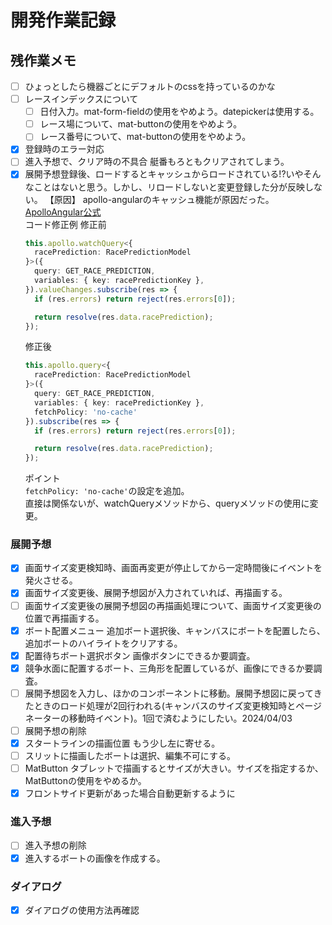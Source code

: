 # 開発作業記録  

## 残作業メモ  
- [ ] ひょっとしたら機器ごとにデフォルトのcssを持っているのかな
- [ ] レースインデックスについて  
    - [ ] 日付入力。mat-form-fieldの使用をやめよう。datepickerは使用する。  
    - [ ] レース場について、mat-buttonの使用をやめよう。
    - [ ] レース番号について、mat-buttonの使用をやめよう。  
- [x] 登録時のエラー対応  
- [ ] 進入予想で、クリア時の不具合 艇番もろともクリアされてしまう。  
- [x] 展開予想登録後、ロードするとキャッシュからロードされている!?いやそんなことはないと思う。しかし、リロードしないと変更登録した分が反映しない。
    【原因】
    apollo-angularのキャッシュ機能が原因だった。  
    [ApolloAngular公式](https://the-guild.dev/graphql/apollo-angular/docs/data/queries)  
    コード修正例
    修正前
    ```typescript
    this.apollo.watchQuery<{
      racePrediction: RacePredictionModel
    }>({
      query: GET_RACE_PREDICTION, 
      variables: { key: racePredictionKey }, 
    }).valueChanges.subscribe(res => {
      if (res.errors) return reject(res.errors[0]);

      return resolve(res.data.racePrediction);
    });
    ```
    修正後  
    ```typescript
    this.apollo.query<{
      racePrediction: RacePredictionModel
    }>({
      query: GET_RACE_PREDICTION, 
      variables: { key: racePredictionKey }, 
      fetchPolicy: 'no-cache'
    }).subscribe(res => {
      if (res.errors) return reject(res.errors[0]);

      return resolve(res.data.racePrediction);
    });
    ```
    ポイント  
    `fetchPolicy: 'no-cache'`の設定を追加。  
    直接は関係ないが、watchQueryメソッドから、queryメソッドの使用に変更。  

### 展開予想  
- [x] 画面サイズ変更検知時、画面再変更が停止してから一定時間後にイベントを発火させる。  
- [x] 画面サイズ変更後、展開予想図が入力されていれば、再描画する。  
- [ ] 画面サイズ変更後の展開予想図の再描画処理について、画面サイズ変更後の位置で再描画する。
- [x] ボート配置メニュー 追加ボート選択後、キャンバスにボートを配置したら、追加ボートのハイライトをクリアする。  
- [x] 配置待ちボート選択ボタン 画像ボタンにできるか要調査。
- [x] 競争水面に配置するボート、三角形を配置しているが、画像にできるか要調査。
- [ ] 展開予想図を入力し、ほかのコンポーネントに移動。展開予想図に戻ってきたときのロード処理が2回行われる(キャンバスのサイズ変更検知時とページネーターの移動時イベント)。1回で済むようにしたい。2024/04/03
- [ ] 展開予想の削除
- [x] スタートラインの描画位置 もう少し左に寄せる。
- [ ] スリットに描画したボートは選択、編集不可にする。
- [ ] MatButton タブレットで描画するとサイズが大きい。サイズを指定するか、MatButtonの使用をやめるか。
- [x] フロントサイド更新があった場合自動更新するように
### 進入予想  
- [ ] 進入予想の削除  
- [x] 進入するボートの画像を作成する。

### ダイアログ  
- [x] ダイアログの使用方法再確認